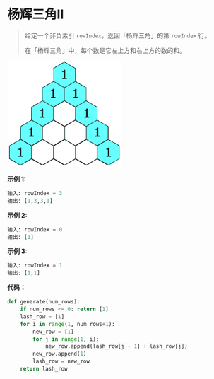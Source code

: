 # 杨辉三角II

> 给定一个非负索引 `rowIndex`，返回「杨辉三角」的第 `rowIndex` 行。
>
> 在「杨辉三角」中，每个数是它左上方和右上方的数的和。

![](images/118_1.gif)

**示例 1:**

```python
输入: rowIndex = 3
输出: [1,3,3,1]
```



**示例 2:**

```python
输入: rowIndex = 0
输出: [1]
```



**示例 3:**

```python
输入: rowIndex = 1
输出: [1,1]
```



**代码：**

```python
def generate(num_rows):
    if num_rows <= 0: return [1]
    lash_row = [1]
    for i in range(1, num_rows+1):
        new_row = [1]
        for j in range(1, i):
            new_row.append(lash_row[j - 1] + lash_row[j])
        new_row.append(1)
        lash_row = new_row
    return lash_row
```


